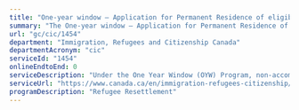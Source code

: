 ```yaml
---
title: "One-year window – Application for Permanent Residence of eligible dependants"
summary: "The One-year window – Application for Permanent Residence of eligible dependants service from Immigration, Refugees and Citizenship Canada is not available end-to-end online, according to the GC Service Inventory."
url: "gc/cic/1454"
department: "Immigration, Refugees and Citizenship Canada"
departmentAcronym: "cic"
serviceId: "1454"
onlineEndtoEnd: 0
serviceDescription: "Under the One Year Window (OYW) Program, non-accompanying family members may be eligible to be processed as dependants of the permanent resident who arrived in Canada as a refugee within the past year. All family members must have been declared on the permanent resident’s application to be eligible for OYW processing."
serviceUrl: "https://www.canada.ca/en/immigration-refugees-citizenship/services/application/application-forms-guides/request-process-family-members-under-year-window-opportunity-provisions.html"
programDescription: "Refugee Resettlement"
---
```

